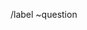 <!-- Start with a one-sentence summary of your question -->

<!-- You can go into more detail here, if necessary -->


/label ~question
<!-- Add further labels here if fitting, e.g.: plotting, data I/O, ... -->
